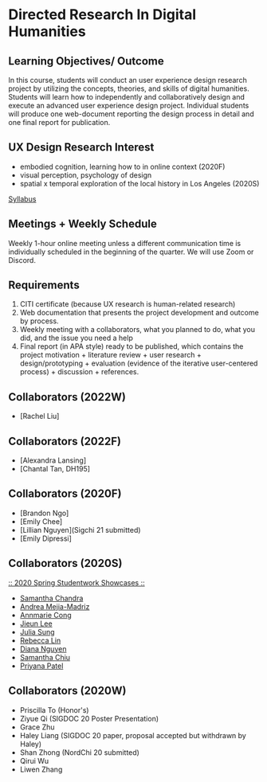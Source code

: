 

# Directed Research In Digital Humanities

## Learning Objectives/ Outcome
In this course, students will conduct an user experience design research project by utilizing the concepts, theories, and skills of digital humanities. Students will learn how to independently and collaboratively design and execute an advanced user experience design project. Individual students will produce one web-document reporting the design process in detail and one final report for publication. 



## UX Design Research Interest
* embodied cognition, learning how to in online context (2020F)
* visual perception, psychology of design
* spatial x temporal exploration of the local history in Los Angeles (2020S) 

[Syllabus](https://docs.google.com/document/d/1IEQGyl7SRVjKEtLOkDJilb4k4WZ16ExGAGDaMC6Ox9U/edit?usp=sharing)

## Meetings + Weekly Schedule
Weekly 1-hour online meeting unless a different communication time is individually scheduled in the beginning of the quarter. We will use Zoom or Discord. 


## Requirements
1. CITI certificate (because UX research is human-related research)
2. Web documentation that presents the project development and outcome by process. 
3. Weekly meeting with a collaborators, what you planned to do, what you did, and the issue you need a help
4. Final report (in APA style) ready to be published, which contains the project motivation + literature review + user research + design/prototyping + evaluation (evidence of the iterative user-centered process) + discussion + references.

## Collaborators (2022W)
- [Rachel Liu]

## Collaborators (2022F)
- [Alexandra Lansing]
- [Chantal Tan, DH195]

## Collaborators (2020F)

- [Brandon Ngo]
- [Emily Chee]
- [Lillian Nguyen](Sigchi 21 submitted)
- [Emily Dipressi]

## Collaborators (2020S)

[:: 2020 Spring Studentwork Showcases ::](https://ux-ui-design-lab.github.io/DH199/2020Spring/)

- [Samantha Chandra](https://samanthachandra1.wixsite.com/dh199)
- [Andrea Mejia-Madriz](https://andreamaria1116.github.io/DH199/)
- [Annmarie Cong](https://anncong.github.io/DH_199S/)
- [Jieun Lee](http://artmate.surge.sh/)
- [Julia Sung](https://jsung125.wixsite.com/dh199-20sp)
- [Rebecca Lin](https://rlin824.wixsite.com/dh199-rebeccalin)
- [Diana Nguyen](https://xdianasmiles.wixsite.com/pibu)
- [Samantha Chiu](https://samanthachiuu.github.io/DH199/)
- [Priyana Patel](https://priyanapatel57.github.io/DH199/)

## Collaborators (2020W)
- Priscilla To (Honor's)
- Ziyue Qi (SIGDOC 20 Poster Presentation)
- Grace Zhu
- Haley Liang (SIGDOC 20 paper, proposal accepted but withdrawn by Haley)
- Shan Zhong (NordChi 20 submitted)
- Qirui Wu
- Liwen Zhang


